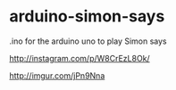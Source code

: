 arduino-simon-says
==================

.ino for the arduino uno to play Simon says

http://instagram.com/p/W8CrEzL8Ok/

http://imgur.com/jPn9Nna
